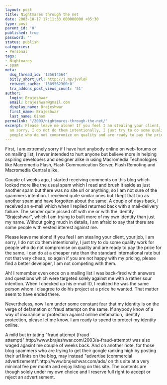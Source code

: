 ```yaml
---
layout: post
title: Nightmares through the net
date: 2003-10-17 17:11:33.000000000 +05:30
type: post
parent_id: '0'
published: true
password: ''
status: publish
categories:
- Personal
tags:
- Nightmares
- spam
meta:
  dsq_thread_id: '135614564'
  bitly_short_url: http://j.mp/jvVloF
  retweet_cache: '1309562300:0'
  trx_addons_post_views_count: '51'
author:
  login: Brajeshwar
  email: brajeshwar@gmail.com
  display_name: Brajeshwar
  first_name: Brajeshwar
  last_name: Oinam
permalink: "/2003/nightmares-through-the-net/"
excerpt: Please leave me alone! If you feel I am stealing your client, your job, I
  am sorry, I do not do them intentionally, I just try to do some quality work for
  people who do not compromize on quality and are ready to pay the price for the same.
---
```

<p>First, I am extremely sorry if I have hurt anybody online on web-forums or on mailing list, I never intended to hurt anyone but believe more in helping aspiring developers and designer alike in using Macromedia Technologies like Macromedia Flash, Flash Communication Server, Flash Remoting and Macromedia Central alike.</p>
<p>Couple of weeks ago, I started receiving comments on this blog which looked more like the usual spam which I read and brush it aside as just another spam but there was no site url or anything, so I am not sure of the spammers intention. I received quite similar ones but I kept that too as another spam and have forgotten about the same. A couple of days back, I received an e-mail which when I replied returned back with a mail-delivery failure. The sender quite pissed off with me or with the identity "Brajeshwar", which I am trying to built more of my own identity than just my name. Without going much in details, I am afraid to say that there are some people with vested interest against me.</p>

<p>Please leave me alone! If you feel I am stealing your client, your job, I am sorry, I do not do them intentionally, I just try to do some quality work for people who do not compromise on quality and are ready to pay the price for the same. I can do at a cheaper rate than the standard international rate but not that very cheap, so again if you are not happy with my pricing, please find a better developer, I am not competing with them.</p>
<p>Ah! I remember even once on a mailing list I was back-fired with answers and questions which were targeted solely against me with a rather sour intention. When I checked up his e-mail ID, I realized he was the same person whom I disagree to do his project at a price he wanted. That matter seem to have ended there.</p>
<p>Nevertheless, now I am under some constant fear that my identity is on the verge of defamation or fraud attempt on the same. If anybody know of a way of insurance or protection against online defamation, identity protection, please let me know. I am ready to spend to protect my identity online.</p>
<p>A mild but irritating "fraud attempt (fraud attempt)":http://www.brajeshwar.com/2003/a-fraud-attempt/ was also waged agasint me couple of weeks back. And on another note, for those blog spammers who are trying to get their google ranking high by posting their url links on the blog, may instead "advertise (commercial advertizement)":http://www.brajeshwar.com/ads/ on this site at a very minimal fee per month and enjoy listing on this site. The contents are though solely under my own choice and I reserve full right to accept or reject an advertisement.</p>
